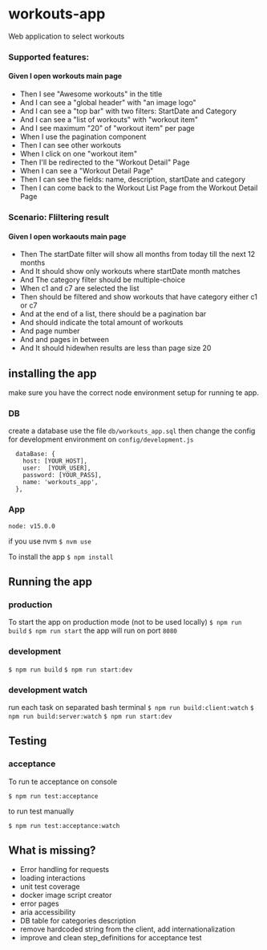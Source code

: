 # workouts-app
Web application to select workouts

### Supported features:

#### Given I open workouts main page
- Then I see "Awesome workouts" in the title
- And I can see a "global header" with "an image logo"
- And I can see a "top bar" with two filters: StartDate and Category
- And I can see a "list of workouts" with "workout item"
- And I see maximum "20" of "workout item" per page
- When I use the pagination component
- Then I can see other workouts
- When I click on one "workout item"
- Then I'll be redirected to the "Workout Detail" Page
- When I can see a "Workout Detail Page"
- Then I can see the fields: name, description, startDate and category
- Then I can come back to the Workout List Page from the Workout Detail Page

### Scenario: Fliltering result

#### Given I open workaouts main page
- Then The startDate filter will show all months from today till the next 12 months
- And It should show only workouts where startDate month matches
- And The category filter should be multiple-choice
- When c1 and c7 are selected the list
- Then should be filtered and show workouts that have category either c1 or c7
- And at the end of a list, there should be a pagination bar
- And should indicate the total amount of workouts
- And page number
- And and pages in between
- And It should hidewhen results are less than page size 20

## installing the app

make sure you have the correct node environment setup for running te app.

### DB
create a database use the file `db/workouts_app.sql`
then change the config for development  environment on `config/development.js`

```
  dataBase: {
    host: [YOUR_HOST],
    user:  [YOUR_USER],
    password: [YOUR_PASS],
    name: 'workouts_app',
  },
```
### App

`node: v15.0.0` 

if you use nvm 
`$ nvm use`


To install the app
`$ npm install`

## Running the app



### production

To start the app on production mode (not to be used locally)
`$ npm run build`
`$ npm run start`
the app will run on port `8080`

### development
`$ npm run build`
`$ npm run start:dev`

### development watch
run each task on separated bash terminal
`$ npm run build:client:watch`
`$ npm run build:server:watch`
`$ npm run start:dev`

## Testing
### acceptance
To run te acceptance on console

`$ npm run test:acceptance`

to run test manually

`$ npm run test:acceptance:watch`

## What is missing?
- Error handling for requests
- loading interactions
- unit test coverage
- docker image script creator
- error pages
- aria accessibility
- DB table for categories description
- remove hardcoded string from the client, add internationalization
- improve and clean step_definitions for acceptance test

